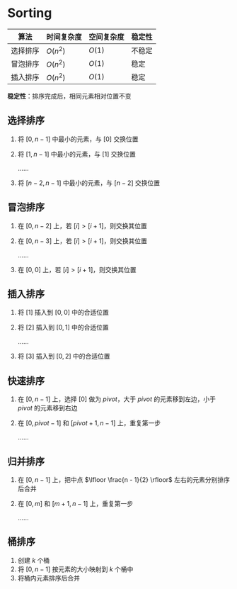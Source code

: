 # Sorting

| 算法 | 时间复杂度 | 空间复杂度 | 稳定性 |
| --- | --- | --- | --- |
| 选择排序 | $O(n^2)$ | $O(1)$ | 不稳定 |
| 冒泡排序 | $O(n^2)$ | $O(1)$ | 稳定 |
| 插入排序 | $O(n^2)$ | $O(1)$ | 稳定 |

**稳定性**：排序完成后，相同元素相对位置不变

## 选择排序

1. 将 $[0, n - 1]$ 中最小的元素，与 $[0]$ 交换位置
2. 将 $[1, n - 1]$ 中最小的元素，与 $[1]$ 交换位置
    
    ……
    
3. 将 $[n - 2, n - 1]$ 中最小的元素，与 $[n - 2]$ 交换位置

## 冒泡排序

1. 在 $[0, n - 2]$ 上，若 $[i] > [i + 1]$，则交换其位置
2. 在 $[0, n - 3]$ 上，若 $[i] > [i + 1]$，则交换其位置
    
    ……
    
3. 在 $[0, 0]$ 上，若 $[i] > [i + 1]$，则交换其位置

## 插入排序

1. 将 $[1]$ 插入到 $[0, 0]$ 中的合适位置
2. 将 $[2]$ 插入到 $[0, 1]$ 中的合适位置
    
    ……
    
3. 将 $[3]$ 插入到 $[0, 2]$ 中的合适位置

## 快速排序

1. 在 $[0, n - 1]$ 上，选择 $[0]$ 做为 $pivot$，大于 $pivot$ 的元素移到左边，小于 $pivot$ 的元素移到右边
2. 在 $[0, pivot - 1]$ 和 $[pivot + 1, n - 1]$ 上，重复第一步
    
    ……
    
## 归并排序

1. 在 $[0, n - 1]$ 上，把中点 $\lfloor \frac{n - 1}{2} \rfloor$ 左右的元素分别排序后合并
2. 在 $[0, m]$ 和 $[m + 1, n - 1]$ 上，重复第一步
    
    ……
    
## 桶排序

1. 创建 $k$ 个桶
2. 将 $[0, n - 1]$ 按元素的大小映射到 $k$ 个桶中
3. 将桶内元素排序后合并
